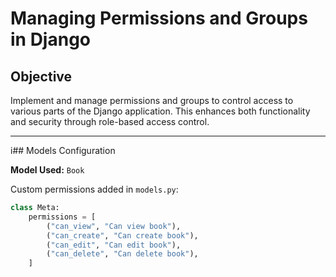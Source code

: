 #  Managing Permissions and Groups in Django

##  Objective
Implement and manage permissions and groups to control access to various parts of the Django application. This enhances both functionality and security through role-based access control.

---

i##  Models Configuration

**Model Used:** `Book`

Custom permissions added in `models.py`:

```python
class Meta:
    permissions = [
        ("can_view", "Can view book"),
        ("can_create", "Can create book"),
        ("can_edit", "Can edit book"),
        ("can_delete", "Can delete book"),
    ]

